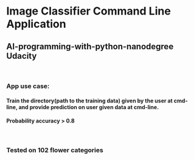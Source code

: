 # Image Classifier Command Line Application 
## AI-programming-with-python-nanodegree Udacity

<br/>

### App use case:
#### Train the directory(path to the training data) given by the user at cmd-line, and provide prediction on user given data at cmd-line.
#### Probability accuracy > 0.8

<br/>

### Tested on 102 flower categories
